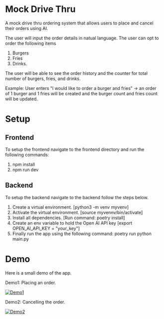 # Mock Drive Thru

A mock drive thru ordering system that allows users to place and cancel their orders using AI.

The user will input the order details in natual language.
The user can opt to order the following items 
1. Burgers
2. Fries
3. Drinks. 

The user will be able to see the order history and the counter for total number of burgers, fries, and drinks.

Example:
User enters "I would like to order a burger and fries" -> an order of 1 burger and 1 fries will be created and the burger count and fries count will be updated.

# Setup

## Frontend
To setup the frontend navigate to the frontend directory and run the following commands:
1. npm install
2. npm run dev

## Backend
To setup the backend navigate to the backend follow the steps below. 
1. Create a virtual environment. [python3 -m venv myvenv]
2. Activate the virtual environment. [source myvennv/bin/activate]
3. Install all dependencies. [Run command: poetry install] 
4. Create an env variable to hold the Open AI API key [export OPEN_AI_API_KEY = "your_key"]
4. Finally run the app using the following command: poetry run python main.py

# Demo

Here is a small demo of the app. 

Demo1: Placing an order.

[![Demo1](https://github.com/user-attachments/assets/d4dfbb56-526a-47f0-bd45-34613f693919.jpeg)](https://github.com/user-attachments/assets/d4dfbb56-526a-47f0-bd45-34613f693919)


Demo2: Cancelling the order. 

[![Demo2](https://github.com/user-attachments/assets/21afb10c-4b23-43da-8d0e-872994107ec8.jpeg)](https://github.com/user-attachments/assets/21afb10c-4b23-43da-8d0e-872994107ec8)



